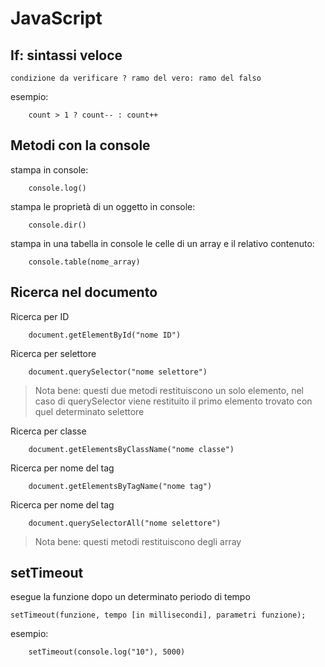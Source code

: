 # JavaScript

## If: sintassi veloce

`condizione da verificare ? ramo del vero: ramo del falso`

esempio:

```
    count > 1 ? count-- : count++ 
```

## Metodi con la console

stampa in console:
```
    console.log()
```

stampa le proprietà di un oggetto in console:
```
    console.dir()
```

stampa in una tabella in console le celle di un array e il relativo contenuto:
```
    console.table(nome_array)
```
## Ricerca nel documento

Ricerca per ID
```
    document.getElementById("nome ID")
```


Ricerca per selettore
```
    document.querySelector("nome selettore")
```

> Nota bene:
> questi due metodi restituiscono un solo elemento, nel caso di querySelector viene restituito il primo elemento trovato con quel determinato selettore

Ricerca per classe

```
    document.getElementsByClassName("nome classe")
```

Ricerca per nome del tag

```
    document.getElementsByTagName("nome tag")
```

Ricerca per nome del tag

```
    document.querySelectorAll("nome selettore")
```


> Nota bene: 
> questi metodi restituiscono degli array

## setTimeout

esegue la funzione dopo un determinato periodo di tempo

`setTimeout(funzione, tempo [in millisecondi], parametri funzione);`

esempio:

```
    setTimeout(console.log("10"), 5000)
```
